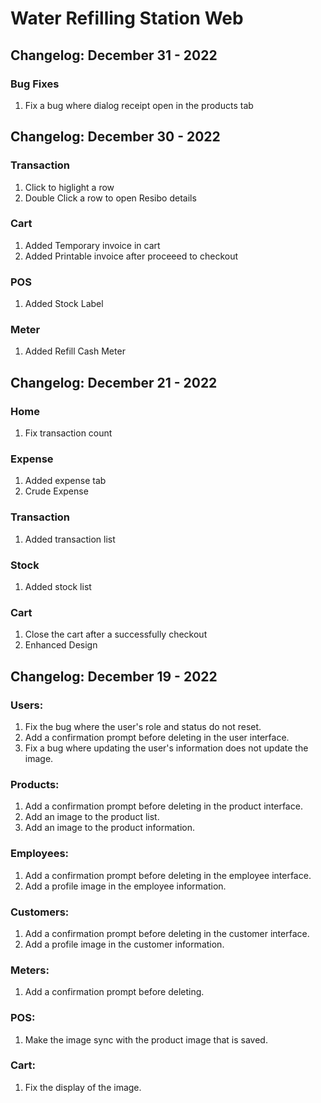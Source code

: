 # Water Refilling Station Web

## Changelog: December 31 - 2022

### Bug Fixes

1. Fix a bug where dialog receipt open in the products tab

## Changelog: December 30 - 2022

### Transaction

1. Click to higlight a row
2. Double Click a row to open Resibo details

### Cart

1. Added Temporary invoice in cart
2. Added Printable invoice after proceeed to checkout

### POS

1. Added Stock Label

### Meter

1. Added Refill Cash Meter

## Changelog: December 21 - 2022

### Home

1. Fix transaction count

### Expense

1. Added expense tab
2. Crude Expense

### Transaction

1. Added transaction list

### Stock

1. Added stock list

### Cart

1. Close the cart after a successfully checkout
2. Enhanced Design

## Changelog: December 19 - 2022

### Users:

1. Fix the bug where the user's role and status do not reset.
2. Add a confirmation prompt before deleting in the user interface.
3. Fix a bug where updating the user's information does not update the image.

### Products:

1. Add a confirmation prompt before deleting in the product interface.
2. Add an image to the product list.
3. Add an image to the product information.

### Employees:

1. Add a confirmation prompt before deleting in the employee interface.
2. Add a profile image in the employee information.

### Customers:

1. Add a confirmation prompt before deleting in the customer interface.
2. Add a profile image in the customer information.

### Meters:

1. Add a confirmation prompt before deleting.

### POS:

1. Make the image sync with the product image that is saved.

### Cart:

1. Fix the display of the image.
